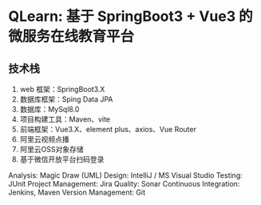 # QLearn: 基于 SpringBoot3 + Vue3 的微服务在线教育平台

## 技术栈
1. web 框架：SpringBoot3.X
2. 数据库框架：Sping Data JPA
3. 数据库：MySql8.0
4. 项目构建工具：Maven、vite
5. 前端框架：Vue3.X、element plus、axios、Vue Router
6. 阿里云视频点播
7. 阿里云OSS对象存储
8. 基于微信开放平台扫码登录

Analysis: Magic Draw (UML)
Design: IntelliJ / MS Visual Studio
Testing: JUnit
Project Management: Jira
Quality: Sonar
Continuous Integration: Jenkins, Maven
Version Management: Git

